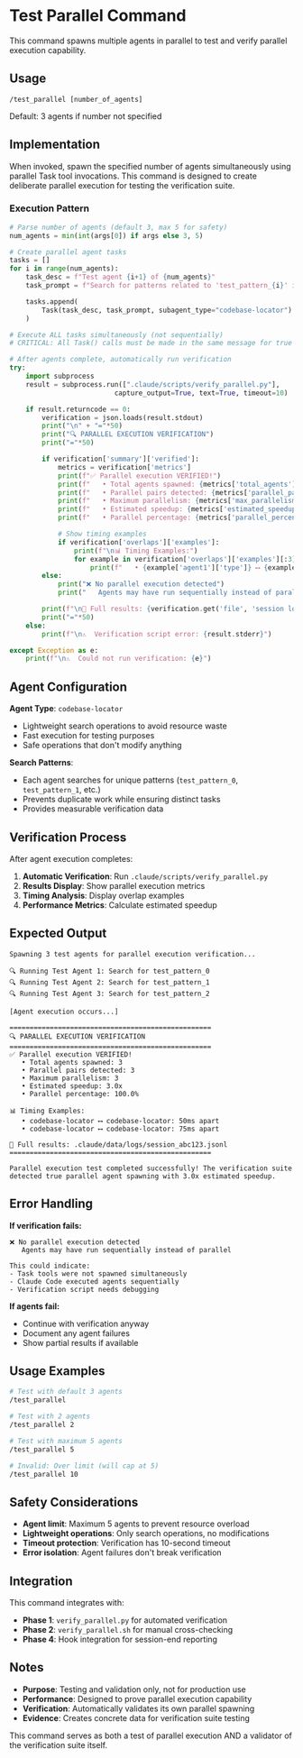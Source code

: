 # Test Parallel Command

This command spawns multiple agents in parallel to test and verify parallel execution capability.

## Usage

```
/test_parallel [number_of_agents]
```

Default: 3 agents if number not specified

## Implementation

When invoked, spawn the specified number of agents simultaneously using parallel Task tool invocations. This command is designed to create deliberate parallel execution for testing the verification suite.

### Execution Pattern

```python
# Parse number of agents (default 3, max 5 for safety)
num_agents = min(int(args[0]) if args else 3, 5)

# Create parallel agent tasks
tasks = []
for i in range(num_agents):
    task_desc = f"Test agent {i+1} of {num_agents}"
    task_prompt = f"Search for patterns related to 'test_pattern_{i}' in the codebase. This is verification test {i+1} of {num_agents} agents running in parallel. Look for any files containing this pattern or similar testing patterns."

    tasks.append(
        Task(task_desc, task_prompt, subagent_type="codebase-locator")
    )

# Execute ALL tasks simultaneously (not sequentially)
# CRITICAL: All Task() calls must be made in the same message for true parallelism

# After agents complete, automatically run verification
try:
    import subprocess
    result = subprocess.run([".claude/scripts/verify_parallel.py"],
                          capture_output=True, text=True, timeout=10)

    if result.returncode == 0:
        verification = json.loads(result.stdout)
        print("\n" + "="*50)
        print("🔍 PARALLEL EXECUTION VERIFICATION")
        print("="*50)

        if verification['summary']['verified']:
            metrics = verification['metrics']
            print(f"✅ Parallel execution VERIFIED!")
            print(f"   • Total agents spawned: {metrics['total_agents']}")
            print(f"   • Parallel pairs detected: {metrics['parallel_pairs']}")
            print(f"   • Maximum parallelism: {metrics['max_parallelism']}")
            print(f"   • Estimated speedup: {metrics['estimated_speedup']}x")
            print(f"   • Parallel percentage: {metrics['parallel_percentage']}%")

            # Show timing examples
            if verification['overlaps']['examples']:
                print(f"\n📊 Timing Examples:")
                for example in verification['overlaps']['examples'][:3]:
                    print(f"   • {example['agent1']['type']} ⟷ {example['agent2']['type']}: {example['time_diff_ms']}ms apart")
        else:
            print("❌ No parallel execution detected")
            print("   Agents may have run sequentially instead of parallel")

        print(f"\n📄 Full results: {verification.get('file', 'session log')}")
        print("="*50)
    else:
        print(f"\n⚠️  Verification script error: {result.stderr}")

except Exception as e:
    print(f"\n⚠️  Could not run verification: {e}")
```

## Agent Configuration

**Agent Type**: `codebase-locator`
- Lightweight search operations to avoid resource waste
- Fast execution for testing purposes
- Safe operations that don't modify anything

**Search Patterns**:
- Each agent searches for unique patterns (`test_pattern_0`, `test_pattern_1`, etc.)
- Prevents duplicate work while ensuring distinct tasks
- Provides measurable verification data

## Verification Process

After agent execution completes:

1. **Automatic Verification**: Run `.claude/scripts/verify_parallel.py`
2. **Results Display**: Show parallel execution metrics
3. **Timing Analysis**: Display overlap examples
4. **Performance Metrics**: Calculate estimated speedup

## Expected Output

```
Spawning 3 test agents for parallel execution verification...

🔍 Running Test Agent 1: Search for test_pattern_0
🔍 Running Test Agent 2: Search for test_pattern_1
🔍 Running Test Agent 3: Search for test_pattern_2

[Agent execution occurs...]

==================================================
🔍 PARALLEL EXECUTION VERIFICATION
==================================================
✅ Parallel execution VERIFIED!
   • Total agents spawned: 3
   • Parallel pairs detected: 3
   • Maximum parallelism: 3
   • Estimated speedup: 3.0x
   • Parallel percentage: 100.0%

📊 Timing Examples:
   • codebase-locator ⟷ codebase-locator: 50ms apart
   • codebase-locator ⟷ codebase-locator: 75ms apart

📄 Full results: .claude/data/logs/session_abc123.jsonl
==================================================

Parallel execution test completed successfully! The verification suite
detected true parallel agent spawning with 3.0x estimated speedup.
```

## Error Handling

**If verification fails:**
```
❌ No parallel execution detected
   Agents may have run sequentially instead of parallel

This could indicate:
- Task tools were not spawned simultaneously
- Claude Code executed agents sequentially
- Verification script needs debugging
```

**If agents fail:**
- Continue with verification anyway
- Document any agent failures
- Show partial results if available

## Usage Examples

```bash
# Test with default 3 agents
/test_parallel

# Test with 2 agents
/test_parallel 2

# Test with maximum 5 agents
/test_parallel 5

# Invalid: Over limit (will cap at 5)
/test_parallel 10
```

## Safety Considerations

- **Agent limit**: Maximum 5 agents to prevent resource overload
- **Lightweight operations**: Only search operations, no modifications
- **Timeout protection**: Verification has 10-second timeout
- **Error isolation**: Agent failures don't break verification

## Integration

This command integrates with:
- **Phase 1**: `verify_parallel.py` for automated verification
- **Phase 2**: `verify_parallel.sh` for manual cross-checking
- **Phase 4**: Hook integration for session-end reporting

## Notes

- **Purpose**: Testing and validation only, not for production use
- **Performance**: Designed to prove parallel execution capability
- **Verification**: Automatically validates its own parallel spawning
- **Evidence**: Creates concrete data for verification suite testing

This command serves as both a test of parallel execution AND a validator of the verification suite itself.